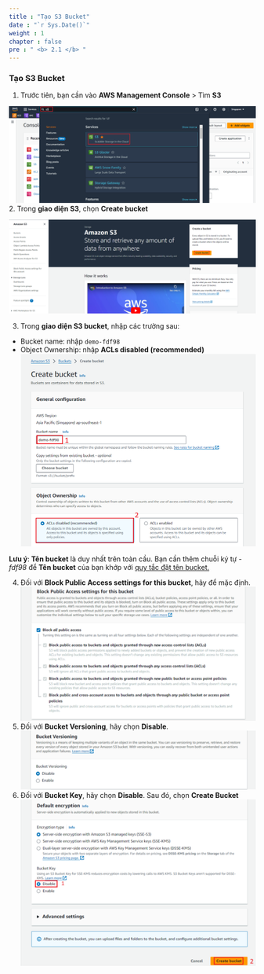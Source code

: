 ```yaml
---
title : "Tạo S3 Bucket"
date : "`r Sys.Date()`"
weight : 1
chapter : false
pre : " <b> 2.1 </b> "
---
```


### Tạo S3 Bucket ###
1. Trước tiên, bạn cần vào **AWS Management Console** > Tìm **S3**


![findS3](/images/findS3.png)
2. Trong **giao diện S3**, chọn **Create bucket**

![create-S3-but](/images/create-S3-but.png)

3. Trong **giao diện S3 bucket**, nhập các trường sau: 
- Bucket name: nhập `demo-fdf98   `
- Object Ownership: nhập **ACLs disabled (recommended)**
![bucket-name](/images/bucket-name.png)

**Lưu ý**: **Tên bucket** là duy nhất trên toàn cầu. Bạn cần thêm chuỗi ký tự *-fdf98* để **Tên bucket** của bạn khớp với [quy tắc đặt tên bucket.](https://docs.aws.amazon.com/AmazonS3/latest/userguide/bucketnamingrules.html?icmpid=docs_amazons3_console)

4. Đối với **Block Public Access settings for this bucket**, hãy để mặc định.
![default-access](/images/block-access.png)
5. Đối với **Bucket Versioning**, hãy chọn **Disable**.
![versionning](/images/versionning.png)
6. Đối với **Bucket Key**, hãy chọn **Disable**. Sau đó, chọn **Create Bucket**
![bucket-key](/images/bucket-key.png)
